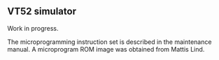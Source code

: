 ## VT52 simulator

Work in progress.

The microprogramming instruction set is described in the maintenance
manual.  A microprogram ROM image was obtained from Mattis Lind.

